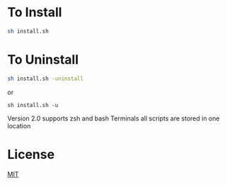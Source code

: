 # To Install

```bash
sh install.sh
```
    
# To Uninstall

```bash
sh install.sh -uninstall
```
  or
        
```
sh install.sh -u
```

Version 2.0 supports zsh and bash Terminals
  all scripts are stored in one location
# License
 [MIT](https://choosealicense.com/licenses/mit/)
